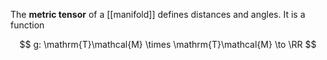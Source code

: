 The **metric tensor** of a [[manifold]] defines distances and angles. It is a function

$$
g: \mathrm{T}\mathcal{M} \times \mathrm{T}\mathcal{M} \to \RR
$$
